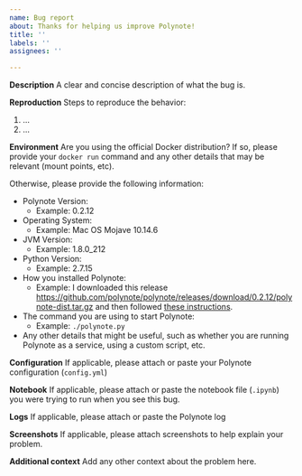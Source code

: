 ```yaml
---
name: Bug report
about: Thanks for helping us improve Polynote!
title: ''
labels: ''
assignees: ''

---
```


**Description**
A clear and concise description of what the bug is.

**Reproduction**
Steps to reproduce the behavior:
1. ...
2. ...

**Environment**
Are you using the official Docker distribution? If so, please provide your `docker run` command and any other details that may be relevant (mount points, etc). 

Otherwise, please provide the following information:
- Polynote Version: 
   - Example: 0.2.12
- Operating System: 
  - Example: Mac OS Mojave 10.14.6
- JVM Version:
  - Example: 1.8.0_212
- Python Version:
  - Example: 2.7.15
- How you installed Polynote: 
  - Example: I downloaded this release https://github.com/polynote/polynote/releases/download/0.2.12/polynote-dist.tar.gz and then followed [these instructions](https://polynote.org/docs/01-installation.html).
- The command you are using to start Polynote:
  - Example: `./polynote.py`
- Any other details that might be useful, such as whether you are running Polynote as a service, using a custom script, etc.  

**Configuration**
If applicable, please attach or paste your Polynote configuration (`config.yml`)

**Notebook**
If applicable, please attach or paste the notebook file (`.ipynb`) you were trying to run when you see this bug. 

**Logs**
If applicable, please attach or paste the Polynote log

**Screenshots**
If applicable, please attach screenshots to help explain your problem.

**Additional context**
Add any other context about the problem here.
